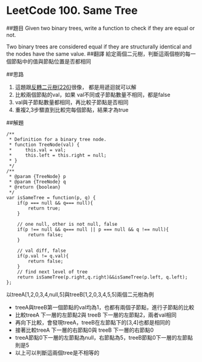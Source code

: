 # LeetCode 100. Same Tree


##題目
Given two binary trees, write a function to check if they are equal or not.

Two binary trees are considered equal if they are structurally identical and the nodes have the same value.
##翻譯
給定兩個二元樹，判斷這兩個樹的每一個節點中的值與節點位置是否都相同


##思路
1. 這題跟[反轉二元樹(226)](226md.md)很像， 都是用遞迴就可以解
2. 比較兩個節點的val，如果 val不同或子節點數量不相同，都是false
3. val與子節點數量都相同，再比較子節點是否相同
4. 重複2,3步驟直到比較完每個節點，結果才為true

##解題
```
/**
 * Definition for a binary tree node.
 * function TreeNode(val) {
 *     this.val = val;
 *     this.left = this.right = null;
 * }
 */
/**
 * @param {TreeNode} p
 * @param {TreeNode} q
 * @return {boolean}
 */
var isSameTree = function(p, q) {
    if(p === null && q=== null){
        return true;
    }
    
    // one null, other is not null, false
    if(p !== null && q=== null || p === null && q !== null){
        return false;
    }
    
    // val diff, false
    if(p.val != q.val){
        return false;
    }
    // find next level of tree
    return isSameTree(p.right,q.right)&&isSameTree(p.left, q.left);
};

```

以treeA[1,2,0,3,4,null,5]與treeB[1,2,0,3,4,5,5]兩個二元樹為例
* treeA與treeB第一個節點的val均為1，也都有兩個子節點，進行子節點的比較
* 比較treeA 下一層的左節點2與 treeB 下一層的左節點2，兩者val相同
* 再向下比較，會發現treeA，treeB在左節點下的[3,4]也都是相同的
* 接著比較treeA 下一層的右節點0與 treeB 下一層的右節點0
* treeA節點0下一層的左節點為null，右節點為5，treeB節點0下一層的左節點則是5
* 以上可以判斷這兩個tree是不相等的

